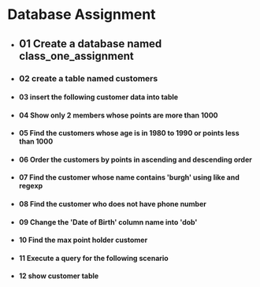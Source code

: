 # Database Assignment

- ## 01 Create a database named class_one_assignment

- ### 02 create a table named customers

- #### 03 insert the following customer data into table

- #### 04 Show only 2 members whose points are more than 1000

- #### 05 Find the customers whose age is in 1980 to 1990 or points less than 1000

- #### 06 Order the customers by points in ascending and descending order

- #### 07 Find the customer whose name contains 'burgh' using like and regexp

- #### 08 Find the customer who does not have phone number

- #### 09 Change the 'Date of Birth' column name into 'dob'

- #### 10 Find the max point holder customer

- #### 11 Execute a query for the following scenario

- #### 12 show customer table
